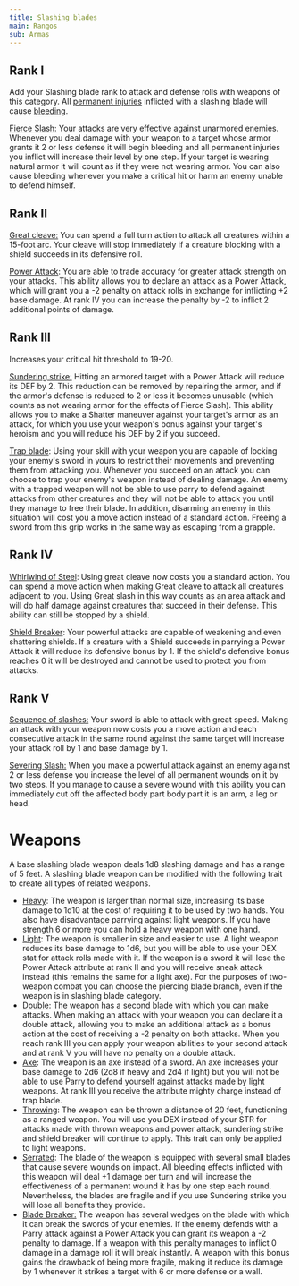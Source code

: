 ```yaml
---
title: Slashing blades
main: Rangos
sub: Armas
---
```


## Rank I

Add your Slashing blade rank to attack and defense rolls with weapons of this category. All [permanent injuries](https://raldamain.com/en/rules/main%20rules/Heridas%20permanentes.html) inflicted with a slashing blade will cause [bleeding](https://raldamain.com/en/rules/main%20rules/Efectos%20de%20estado.html#bleeding).

<u>Fierce Slash:</u> Your attacks are very effective against unarmored enemies. Whenever you deal damage with your weapon to a target whose armor grants it 2 or less defense it will begin bleeding and all permanent injuries you inflict will increase their level by one step. If your target is wearing natural armor it will count as if they were not wearing armor. You can also cause bleeding whenever you make a critical hit or harm an enemy unable to defend himself.

## Rank II

<u>Great cleave:</u> You can spend a full turn action to attack all creatures within a 15-foot arc. Your cleave will stop immediately if a creature blocking with a shield succeeds in its defensive roll.

<u>Power Attack</u>: You are able to trade accuracy for greater attack strength on your attacks. This ability allows you to declare an attack as a Power Attack, which will grant you a -2 penalty on attack rolls in exchange for inflicting +2 base damage. At rank IV you can increase the penalty by -2 to inflict 2 additional points of damage.

## Rank III

Increases your critical hit threshold to 19-20.

<u>Sundering strike:</u> Hitting an armored target with a Power Attack will reduce its DEF by 2. This reduction can be removed by repairing the armor, and if the armor's defense is reduced to 2 or less it becomes unusable (which counts as not wearing armor for the effects of Fierce Slash). This ability allows you to make a Shatter maneuver against your target's armor as an attack, for which you use your weapon's bonus against your target's heroism and you will reduce his DEF by 2 if you succeed.

<u>Trap blade</u>: Using your skill with your weapon you are capable of locking your enemy's sword in yours to restrict their movements and preventing them from attacking you. Whenever you succeed on an attack you can choose to trap your enemy's weapon instead of dealing damage. An enemy with a trapped weapon will not be able to use parry to defend against attacks from other creatures and they will not be able to attack you until they manage to free their blade. In addition, disarming an enemy in this situation will cost you a move action instead of a standard action. Freeing a sword from this grip works in the same way as escaping from a grapple.

## Rank IV

<u>Whirlwind of Steel</u>: Using great cleave now costs you a standard action. You can spend a move action when making Great cleave to attack all creatures adjacent to you. Using Great slash in this way counts as an area attack and will do half damage against creatures that succeed in their defense. This ability can still be stopped by a shield.

<u>Shield Breaker</u>: Your powerful attacks are capable of weakening and even shattering shields. If a creature with a Shield succeeds in parrying a Power Attack it will reduce its defensive bonus by 1. If the shield's defensive bonus reaches 0 it will be destroyed and cannot be used to protect you from attacks. 

## Rank V

<u>Sequence of slashes:</u> Your sword is able to attack with great speed. Making an attack with your weapon now costs you a move action and each consecutive attack in the same round against the same target will increase your attack roll by 1 and base damage by 1.

<u>Severing Slash:</u> When you make a powerful attack against an enemy against 2 or less defense you increase the level of all permanent wounds on it by two steps. If you manage to cause a severe wound with this ability you can immediately cut off the affected body part body part it is an arm, a leg or head.

# Weapons

A base slashing blade weapon deals 1d8 slashing damage and has a range of 5 feet. A slashing blade weapon can be modified with the following trait to create all types of related weapons.

- <u>Heavy</u>: The weapon is larger than normal size, increasing its base damage to 1d10 at the cost of requiring it to be used by two hands. You also have disadvantage parrying against light weapons. If you have strength 6 or more you can hold a heavy weapon with one hand.
- <u>Light</u>: The weapon is smaller in size and easier to use. A light weapon reduces its base damage to 1d6, but you will be able to use your DEX stat for attack rolls made with it. If the weapon is a sword it will lose the Power Attack attribute at rank II and you will receive sneak attack instead (this remains the same for a light axe). For the purposes of two-weapon combat you can choose the piercing blade branch, even if the weapon is in slashing blade category.
- <u>Double</u>: The weapon has a second blade with which you can make attacks. When making an attack with your weapon you can declare it a double attack, allowing you to make an additional attack as a bonus action at the cost of receiving a -2 penalty on both attacks. When you reach rank III you can apply your weapon abilities to your second attack and at rank V you will have no penalty on a double attack.
- <u>Axe</u>: The weapon is an axe instead of a sword. An axe increases your base damage to 2d6 (2d8 if heavy and 2d4 if light) but you will not be able to use Parry to defend yourself against attacks made by light weapons. At rank III you receive the attribute mighty charge instead of trap blade.
- <u>Throwing</u>: The weapon can be thrown a distance of 20 feet, functioning as a ranged weapon. You will use you DEX instead of your STR for attacks made with thrown weapons and power attack, sundering strike and shield breaker will continue to apply. This trait can only be applied to light weapons.
- <u>Serrated</u>: The blade of the weapon is equipped with several small blades that cause severe wounds on impact. All bleeding effects inflicted with this weapon will deal +1 damage per turn and will increase the effectiveness of a permanent wound it has by one step each round. Nevertheless, the blades are fragile and if you use Sundering strike you will lose all benefits they provide.
- <u>Blade Breaker:</u> The weapon has several wedges on the blade with which it can break the swords of your enemies. If the enemy defends with a Parry attack against a Power Attack you can grant its weapon a -2 penalty to damage. If a weapon with this penalty manages to inflict 0 damage in a damage roll it will break instantly. A weapon with this bonus gains the drawback of being more fragile, making it reduce its damage by 1 whenever it strikes a target with 6 or more defense or a wall.